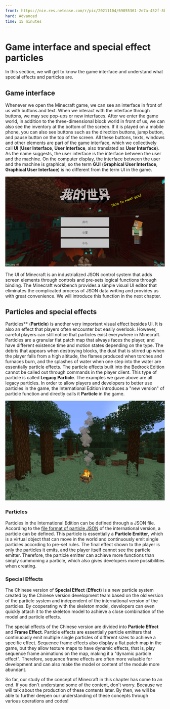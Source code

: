 ```yaml
--- 
front: https://nie.res.netease.com/r/pic/20211104/69055361-2e7a-452f-8b1a-f23e1262a03a.jpg 
hard: Advanced 
time: 15 minutes 
--- 
```

# Game interface and special effect particles 
In this section, we will get to know the game interface and understand what special effects and particles are. 

## Game interface 

Whenever we open the Minecraft game, we can see an interface in front of us with buttons and text. When we interact with the interface through buttons, we may see pop-ups or new interfaces. After we enter the game world, in addition to the three-dimensional block world in front of us, we can also see the inventory at the bottom of the screen. If it is played on a mobile phone, you can also see buttons such as the direction buttons, jump button, and pause button on the top of the screen. All these buttons, texts, windows and other elements are part of the game interface, which we collectively call **UI** (**User Interface**, **User Interface**, also translated as **User Interface**). As the name suggests, the user interface is the interface between the user and the machine. On the computer display, the interface between the user and the machine is graphical, so the term **GUI** (**Graphical User Interface**, **Graphical User Interface**) is no different from the term UI in the game. 

![In-game interface](./images/2.5_in-game_UI.png) 

The UI of Minecraft is an industrialized JSON control system that adds screen elements through controls and pre-sets logical functions through binding. The Minecraft workbench provides a simple visual UI editor that eliminates the complicated process of JSON data writing and provides us with great convenience. We will introduce this function in the next chapter. 

## Particles and special effects 

Particles** (**Particle**) is another very important visual effect besides UI. It is also an effect that players often encounter but easily overlook. However, careful players can still notice that particles exist everywhere in Minecraft. Particles are a granular flat patch map that always faces the player, and have different existence time and motion states depending on the type. The debris that appears when destroying blocks, the dust that is stirred up when the player falls from a high altitude, the flames produced when torches and furnaces burn, and the splashes of water when one step into the water are essentially particle effects. The particle effects built into the Bedrock Edition cannot be called out through commands in the player client. This type of particle is called **Legacy Particle**. The examples we gave above are all legacy particles. In order to allow players and developers to better use particles in the game, the International Edition introduces a "new version" of particle function and directly calls it **Particle** in the game. 

![Particles](./images/2.5_particles.png) 

### Particles 

Particles in the International Edition can be defined through a JSON file. According to the [file format of particle JSON](https://docs.microsoft.com/en-us/minecraft/creator/reference/content/particlesreference/) of the international version, a particle can be defined. This particle is essentially a **Particle Emitter**, which is a virtual object that can move in the world and continuously emit single particles according to pre-set rules. The final effect shown to the player is only the particles it emits, and the player itself cannot see the particle emitter. Therefore, the particle emitter can achieve more functions than simply summoning a particle, which also gives developers more possibilities when creating. 

### Special Effects 

The Chinese version of **Special Effect** (**Effect**) is a new particle system created by the Chinese version development team based on the old version of the particle system and independent of the international version of the particles. By cooperating with the skeleton model, developers can even quickly attach it to the skeleton model to achieve a close combination of the model and particle effects. 

The special effects of the Chinese version are divided into **Particle Effect** and **Frame Effect**. Particle effects are essentially particle emitters that continuously emit multiple single particles of different sizes to achieve a specific effect. Sequence frame effects also display a flat patch map in the game, but they allow texture maps to have dynamic effects, that is, play sequence frame animations on the map, making it a "dynamic particle effect". Therefore, sequence frame effects are often more valuable for development and can also make the model or content of the module more abundant. 

So far, our study of the concept of Minecraft in this chapter has come to an end. If you don't understand some of the content, don't worry. Because we will talk about the production of these contents later. By then, we will be able to further deepen our understanding of these concepts through various operations and codes!